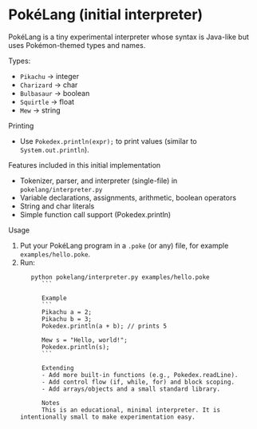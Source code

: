 # PokéLang (initial interpreter)

PokéLang is a tiny experimental interpreter whose syntax is Java-like but uses Pokémon-themed types and names.

Types:
- `Pikachu` -> integer
- `Charizard` -> char
- `Bulbasaur` -> boolean
- `Squirtle` -> float
- `Mew` -> string

Printing
- Use `Pokedex.println(expr);` to print values (similar to `System.out.println`).

Features included in this initial implementation
- Tokenizer, parser, and interpreter (single-file) in `pokelang/interpreter.py`
- Variable declarations, assignments, arithmetic, boolean operators
- String and char literals
- Simple function call support (Pokedex.println)

Usage
1. Put your PokéLang program in a `.poke` (or any) file, for example `examples/hello.poke`.
2. Run:
   ```
      python pokelang/interpreter.py examples/hello.poke
         ```

         Example
         ```
         Pikachu a = 2;
         Pikachu b = 3;
         Pokedex.println(a + b); // prints 5

         Mew s = "Hello, world!";
         Pokedex.println(s);
         ```

         Extending
         - Add more built-in functions (e.g., Pokedex.readLine).
         - Add control flow (if, while, for) and block scoping.
         - Add arrays/objects and a small standard library.

         Notes
         This is an educational, minimal interpreter. It is intentionally small to make experimentation easy.